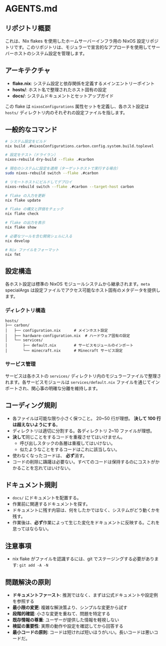 # AGENTS.md

## リポジトリ概要

これは、Nix flakes を使用したホームサーバーインフラ用の NixOS 設定リポジトリです。このリポジトリは、モジュラーで宣言的なアプローチを使用してサーバーホストのシステム設定を管理します。

## アーキテクチャ

- **flake.nix**: システム設定と依存関係を定義するメインエントリーポイント
- **hosts/**: ホスト名で整理されたホスト固有の設定
- **docs/**: システムドキュメントとセットアップガイド

この flake は `nixosConfigurations` 属性セットを定義し、各ホスト設定は `hosts/` ディレクトリ内のそれぞれの設定ファイルを指します。

## 一般的なコマンド

```bash
# システム設定をビルド
nix build .#nixosConfigurations.carbon.config.system.build.toplevel

# 設定をテスト（ドライラン）
nixos-rebuild dry-build --flake .#carbon

# 現在のシステムに設定を適用（ターゲットホストで実行する場合）
sudo nixos-rebuild switch --flake .#carbon

# リモートホストにビルドしてデプロイ
nixos-rebuild switch --flake .#carbon --target-host carbon

# flake の入力を更新
nix flake update

# flake の構文と評価をチェック
nix flake check

# flake の出力を表示
nix flake show

# 必要なツールを含む開発シェルに入る
nix develop

# Nix ファイルをフォーマット
nix fmt
```

## 設定構造

各ホスト設定は標準の NixOS モジュールシステムから継承されます。`meta` specialArgs は設定ファイルでアクセス可能なホスト固有のメタデータを提供します。

### ディレクトリ構造

```
hosts/
├── carbon/
│   ├── configuration.nix      # メインホスト設定
│   ├── hardware-configuration.nix  # ハードウェア固有の設定
│   └── services/
│       ├── default.nix        # サービスモジュールのインポート
│       └── minecraft.nix      # Minecraft サービス設定
```

### サービス管理

サービスは各ホストの `services/` ディレクトリ内のモジュラーファイルで整理されます。各サービスモジュールは `services/default.nix` ファイルを通じてインポートされ、関心事の明確な分離を維持します。

## コーディング規則

- 各ファイルは可能な限り小さく保つこと。 20~50 行が理想。 **決して 100 行は超えないようにする**。
- ディレクトリは適切に分割する。各ディレクトリ 2~10 ファイルが理想。
- **決して**同じことをするコードを重複させてはいけません。
  - 呼び出しスタックの各層は重複してはいけない。
  - 似たようなことをするコードはこれに該当しない。
- 使わなくなったコードは、 **必ず**消す。
- コードの削除に躊躇は必要ない。すべてのコードは保持するのにコストがかかることを忘れてはいけない。

## ドキュメント規則

- `docs/` にドキュメントを配置する。
- 作業前に関連するドキュメントを探す。
- ドキュメントに残す内容は、何をしたかではなく、システムがどう動くかを残す。
- 作業後は、**必ず**作業によって生じた変化をドキュメントに反映する。これを怠ってはならない。

## 注意事項

- nix flake がファイルを認識するには、git でステージングする必要があります: `git add -A -N`

## 問題解決の原則

- **ドキュメントファースト**: 推測ではなく、まずは公式ドキュメントや設定例を参照する
- **最小限の変更**: 複雑な解決策より、シンプルな変更から試す
- **段階的確認**: 小さな変更を重ねて、問題を特定する
- **既存情報の尊重**: ユーザーが提供した情報を軽視しない
- **検証の重要性**: 実際の動作や設定を確認してから回答する
- **最小コードの原則**: コードは短ければ短いほうがいい。長いコードは悪いコードだ。
